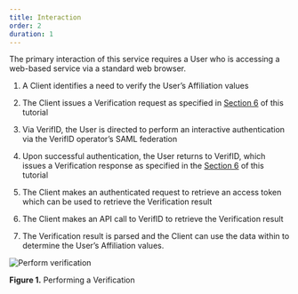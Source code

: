 ```yaml
---
title: Interaction
order: 2
duration: 1
---
```


The primary interaction of this service requires a User who is accessing a web-based service via a standard web browser.

1. A Client identifies a need to verify the User’s Affiliation values

1. The Client issues a Verification request as specified in [Section 6](/verifid-integration/06-verification-request-and-response) of this tutorial

1. Via VerifID, the User is directed to perform an interactive authentication via the VerifID operator’s SAML federation

1. Upon successful authentication, the User returns to VerifID, which issues a Verification response as specified in 
   the [Section 6](/verifid-integration/06-verification-request-and-response) of this tutorial

1. The Client makes an authenticated request to retrieve an access token which can be used to retrieve the Verification result

1. The Client makes an API call to VerifID to retrieve the Verification result

1. The Verification result is parsed and the Client can use the data within to determine the User’s Affiliation values.


![Perform verification](/assets/images/verifid-integration/Perform-verification.png)

**Figure 1.** Performing a Verification